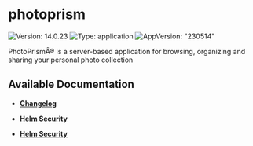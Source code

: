 # photoprism

![Version: 14.0.23](https://img.shields.io/badge/Version-14.0.23-informational?style=flat-square) ![Type: application](https://img.shields.io/badge/Type-application-informational?style=flat-square) ![AppVersion: "230514"](https://img.shields.io/badge/AppVersion-"230514"-informational?style=flat-square)

PhotoPrismÂ® is a server-based application for browsing, organizing and sharing your personal photo collection

## Available Documentation

- [**Changelog**](CHANGELOG)

- [**Helm Security**](container-security)

- [**Helm Security**](helm-security)

